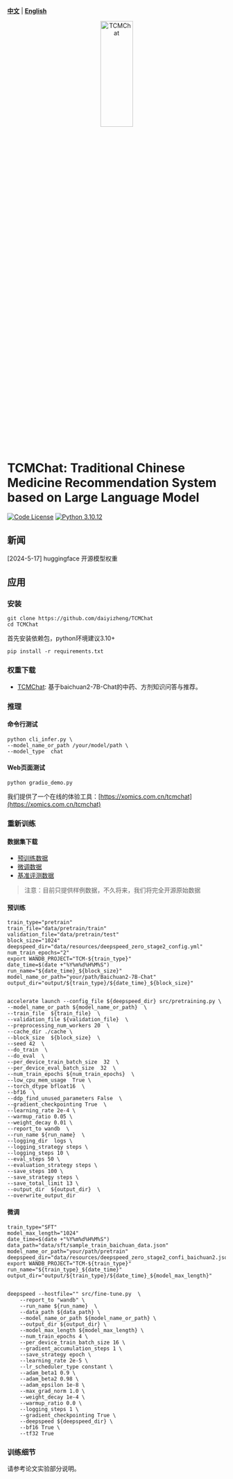 [**中文**](./README_ZH.md) | [**English**](./README.md)

<p align="center" width="100%">
<a href="https://github.com/daiyizheng/TCMChat" target="_blank"><img src="./logo.png" alt="TCMChat" style="width: 25%; min-width: 300px; display: block; margin: auto;"></a>
</p>

# TCMChat: Traditional Chinese Medicine Recommendation System based on Large Language Model

[![Code License](https://img.shields.io/badge/Code%20License-Apache_2.0-green.svg)](https://github.com/SCIR-HI/Huatuo-Llama-Med-Chinese/blob/main/LICENSE) [![Python 3.10.12](https://img.shields.io/badge/python-3.10.12-blue.svg)](https://www.python.org/downloads/release/python-390/)

## 新闻

[2024-5-17] huggingface 开源模型权重

## 应用

### 安装

```
git clone https://github.com/daiyizheng/TCMChat
cd TCMChat
```

首先安装依赖包，python环境建议3.10+

```
pip install -r requirements.txt
```

### 权重下载

- [TCMChat](https://huggingface.co/daiyizheng/TCMChat): 基于baichuan2-7B-Chat的中药、方剂知识问答与推荐。

### 推理

#### 命令行测试

```
python cli_infer.py \
--model_name_or_path /your/model/path \
--model_type  chat
```

#### Web页面测试

```
python gradio_demo.py
```

我们提供了一个在线的体验工具：[https://xomics.com.cn/tcmchat](https://xomics.com.cn/tcmchat)


### 重新训练
#### 数据集下载

- [预训练数据](https://github.com/ZJUFanLab/TCMChat/tree/master/data/pretrain) 
- [微调数据](https://github.com/ZJUFanLab/TCMChat/tree/master/data/sft)
- [基准评测数据](https://github.com/ZJUFanLab/TCMChat/tree/master/data/evaluate)

> 注意：目前只提供样例数据，不久将来，我们将完全开源原始数据


#### 预训练

```shell
train_type="pretrain"
train_file="data/pretrain/train"
validation_file="data/pretrain/test"
block_size="1024"
deepspeed_dir="data/resources/deepspeed_zero_stage2_config.yml"
num_train_epochs="2"
export WANDB_PROJECT="TCM-${train_type}"
date_time=$(date +"%Y%m%d%H%M%S")
run_name="${date_time}_${block_size}"
model_name_or_path="your/path/Baichuan2-7B-Chat"
output_dir="output/${train_type}/${date_time}_${block_size}"


accelerate launch --config_file ${deepspeed_dir} src/pretraining.py \
--model_name_or_path ${model_name_or_path}  \
--train_file  ${train_file}  \
--validation_file ${validation_file}  \
--preprocessing_num_workers 20  \
--cache_dir ./cache \
--block_size  ${block_size}  \
--seed 42  \
--do_train  \
--do_eval  \
--per_device_train_batch_size  32  \
--per_device_eval_batch_size  32  \
--num_train_epochs ${num_train_epochs}  \
--low_cpu_mem_usage  True \
--torch_dtype bfloat16  \
--bf16  \
--ddp_find_unused_parameters False  \
--gradient_checkpointing True  \
--learning_rate 2e-4 \
--warmup_ratio 0.05 \
--weight_decay 0.01 \
--report_to wandb  \
--run_name ${run_name}  \
--logging_dir  logs \
--logging_strategy steps \
--logging_steps 10 \
--eval_steps 50 \
--evaluation_strategy steps \
--save_steps 100 \
--save_strategy steps \
--save_total_limit 13 \
--output_dir  ${output_dir}  \
--overwrite_output_dir
```

#### 微调
```shell
train_type="SFT"
model_max_length="1024"
date_time=$(date +"%Y%m%d%H%M%S")
data_path="data/sft/sample_train_baichuan_data.json"
model_name_or_path="your/path/pretrain"
deepspeed_dir="data/resources/deepspeed_zero_stage2_confi_baichuan2.json"
export WANDB_PROJECT="TCM-${train_type}"
run_name="${train_type}_${date_time}"
output_dir="output/${train_type}/${date_time}_${model_max_length}"


deepspeed --hostfile="" src/fine-tune.py  \
    --report_to "wandb" \
    --run_name ${run_name}  \
    --data_path ${data_path} \
    --model_name_or_path ${model_name_or_path} \
    --output_dir ${output_dir} \
    --model_max_length ${model_max_length} \
    --num_train_epochs 4 \
    --per_device_train_batch_size 16 \
    --gradient_accumulation_steps 1 \
    --save_strategy epoch \
    --learning_rate 2e-5 \
    --lr_scheduler_type constant \
    --adam_beta1 0.9 \
    --adam_beta2 0.98 \
    --adam_epsilon 1e-8 \
    --max_grad_norm 1.0 \
    --weight_decay 1e-4 \
    --warmup_ratio 0.0 \
    --logging_steps 1 \
    --gradient_checkpointing True \
    --deepspeed ${deepspeed_dir} \
    --bf16 True \
    --tf32 True
```

### 训练细节

请参考论文实验部分说明。

